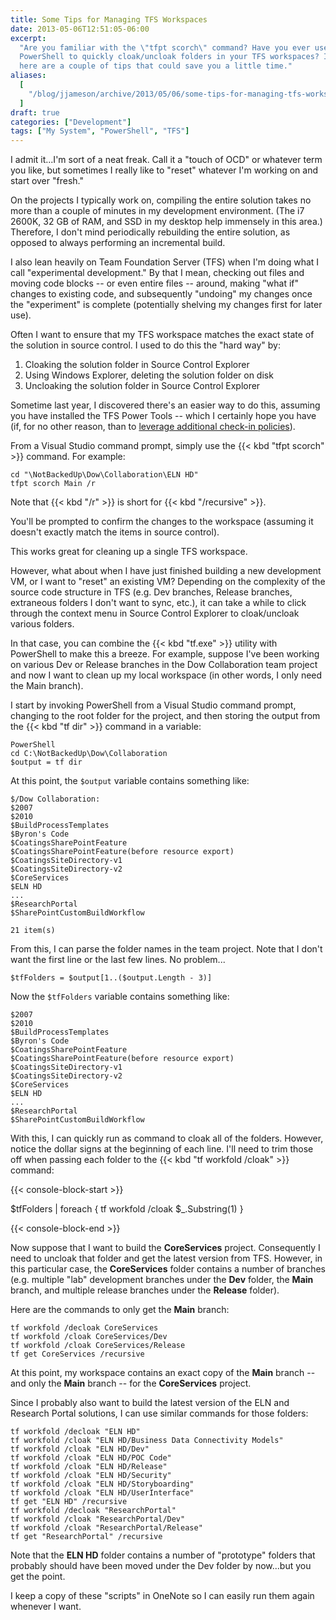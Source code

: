 ```yaml
---
title: Some Tips for Managing TFS Workspaces
date: 2013-05-06T12:51:05-06:00
excerpt:
  "Are you familiar with the \"tfpt scorch\" command? Have you ever used
  PowerShell to quickly cloak/uncloak folders in your TFS workspaces? If not,
  here are a couple of tips that could save you a little time."
aliases:
  [
    "/blog/jjameson/archive/2013/05/06/some-tips-for-managing-tfs-workspaces.aspx",
  ]
draft: true
categories: ["Development"]
tags: ["My System", "PowerShell", "TFS"]
---
```


I admit it...I'm sort of a neat freak. Call it a "touch of OCD" or whatever term
you like, but sometimes I really like to "reset" whatever I'm working on and
start over "fresh."

On the projects I typically work on, compiling the entire solution takes no more
than a couple of minutes in my development environment. (The i7 2600K, 32 GB of
RAM, and SSD in my desktop help immensely in this area.) Therefore, I don't mind
periodically rebuilding the entire solution, as opposed to always performing an
incremental build.

I also lean heavily on Team Foundation Server (TFS) when I'm doing what I call
"experimental development." By that I mean, checking out files and moving code
blocks -- or even entire files -- around, making "what if" changes to existing
code, and subsequently "undoing" my changes once the "experiment" is complete
(potentially shelving my changes first for later use).

Often I want to ensure that my TFS workspace matches the exact state of the
solution in source control. I used to do this the "hard way" by:

1. Cloaking the solution folder in Source Control Explorer
2. Using Windows Explorer, deleting the solution folder on disk
3. Uncloaking the solution folder in Source Control Explorer

Sometime last year, I discovered there's an easier way to do this, assuming you
have installed the TFS Power Tools -- which I certainly hope you have (if, for
no other reason, than to
[leverage additional check-in policies](/blog/jjameson/2009/10/31/recommended-check-in-policies-for-team-foundation-server)).

From a Visual Studio command prompt, simply use the {{< kbd "tfpt scorch" >}}
command. For example:

```
cd "\NotBackedUp\Dow\Collaboration\ELN HD"
tfpt scorch Main /r
```

Note that {{< kbd "/r" >}} is short for {{< kbd "/recursive" >}}.

You'll be prompted to confirm the changes to the workspace (assuming it doesn't
exactly match the items in source control).

This works great for cleaning up a single TFS workspace.

However, what about when I have just finished building a new development VM, or
I want to "reset" an existing VM? Depending on the complexity of the source code
structure in TFS (e.g. Dev branches, Release branches, extraneous folders I
don't want to sync, etc.), it can take a while to click through the context menu
in Source Control Explorer to cloak/uncloak various folders.

In that case, you can combine the {{< kbd "tf.exe" >}} utility with PowerShell
to make this a breeze. For example, suppose I've been working on various Dev or
Release branches in the Dow Collaboration team project and now I want to clean
up my local workspace (in other words, I only need the Main branch).

I start by invoking PowerShell from a Visual Studio command prompt, changing to
the root folder for the project, and then storing the output from the {{< kbd
"tf dir" >}} command in a variable:

```
PowerShell
cd C:\NotBackedUp\Dow\Collaboration
$output = tf dir
```

At this point, the `$output` variable contains something like:

```
$/Dow Collaboration:
$2007
$2010
$BuildProcessTemplates
$Byron's Code
$CoatingsSharePointFeature
$CoatingsSharePointFeature(before resource export)
$CoatingsSiteDirectory-v1
$CoatingsSiteDirectory-v2
$CoreServices
$ELN HD
...
$ResearchPortal
$SharePointCustomBuildWorkflow

21 item(s)
```

From this, I can parse the folder names in the team project. Note that I don't
want the first line or the last few lines. No problem...

```
$tfFolders = $output[1..($output.Length - 3)]
```

Now the `$tfFolders` variable contains something like:

```
$2007
$2010
$BuildProcessTemplates
$Byron's Code
$CoatingsSharePointFeature
$CoatingsSharePointFeature(before resource export)
$CoatingsSiteDirectory-v1
$CoatingsSiteDirectory-v2
$CoreServices
$ELN HD
...
$ResearchPortal
$SharePointCustomBuildWorkflow
```

With this, I can quickly run as command to cloak all of the folders. However,
notice the dollar signs at the beginning of each line. I'll need to trim those
off when passing each folder to the {{< kbd "tf workfold /cloak" >}} command:

{{< console-block-start >}}

$tfFolders | foreach { tf workfold /cloak $\_.Substring(1) }

{{< console-block-end >}}

Now suppose that I want to build the **CoreServices** project. Consequently I
need to uncloak that folder and get the latest version from TFS. However, in
this particular case, the **CoreServices** folder contains a number of branches
(e.g. multiple "lab" development branches under the **Dev** folder, the **Main**
branch, and multiple release branches under the **Release** folder).

Here are the commands to only get the **Main** branch:

```
tf workfold /decloak CoreServices
tf workfold /cloak CoreServices/Dev
tf workfold /cloak CoreServices/Release
tf get CoreServices /recursive
```

At this point, my workspace contains an exact copy of the **Main** branch -- and
only the **Main** branch -- for the **CoreServices** project.

Since I probably also want to build the latest version of the ELN and Research
Portal solutions, I can use similar commands for those folders:

```
tf workfold /decloak "ELN HD"
tf workfold /cloak "ELN HD/Business Data Connectivity Models"
tf workfold /cloak "ELN HD/Dev"
tf workfold /cloak "ELN HD/POC Code"
tf workfold /cloak "ELN HD/Release"
tf workfold /cloak "ELN HD/Security"
tf workfold /cloak "ELN HD/Storyboarding"
tf workfold /cloak "ELN HD/UserInterface"
tf get "ELN HD" /recursive
tf workfold /decloak "ResearchPortal"
tf workfold /cloak "ResearchPortal/Dev"
tf workfold /cloak "ResearchPortal/Release"
tf get "ResearchPortal" /recursive
```

Note that the **ELN HD** folder contains a number of "prototype" folders that
probably should have been moved under the Dev folder by now...but you get the
point.

I keep a copy of these "scripts" in OneNote so I can easily run them again
whenever I want.
